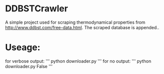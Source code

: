 # DDBSTCrawler
A simple project used for scraping thermodynamical properties from http://www.ddbst.com/free-data.html. The scraped database is appended..
# Useage:

for verbose output:
'''
python downloader.py
'''
for no output:
'''
python downloader.py False
'''
